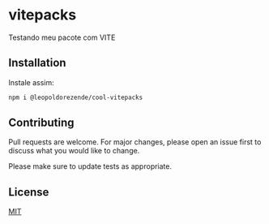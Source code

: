 # vitepacks

Testando meu pacote com VITE

## Installation

Instale assim:

```bash
npm i @leopoldorezende/cool-vitepacks
```

## Contributing

Pull requests are welcome. For major changes, please open an issue first to discuss what you would like to change.

Please make sure to update tests as appropriate.

## License

[MIT](https://choosealicense.com/licenses/mit/)